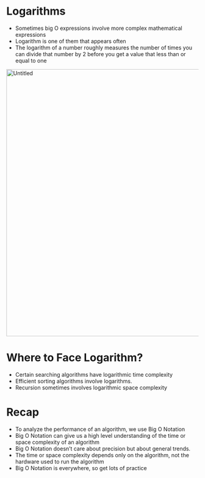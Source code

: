 # Logarithms

- Sometimes big O expressions involve more complex mathematical expressions
- Logarithm is one of them that appears often
- The logarithm of a number roughly measures the number of times you can divide that number by 2 before you get a value that less than or equal to one

<img width="700" alt="Untitled" src="https://github.com/JHyeon0915/Udemy_JavaScript_Algorithms_DataStructure/assets/66584938/a2cf4bff-df94-4c2f-a1b2-8de0550020bb">

# Where to Face Logarithm?

- Certain searching algorithms have logarithmic time complexity
- Efficient sorting algorithms involve logarithms.
- Recursion sometimes involves logarithmic space complexity

# Recap

- To analyze the performance of an algorithm, we use Big O Notation
- Big O Notation can give us a high level understanding of the time or space complexity of an algorithm
- Big O Notation doesn’t care about precision but about general trends.
- The time or space complexity depends only on the algorithm, not the hardware used to run the algorithm
- Big O Notation is everywhere, so get lots of practice
